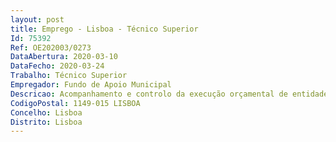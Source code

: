 ```yaml
--- 
layout: post
title: Emprego - Lisboa - Técnico Superior
Id: 75392
Ref: OE202003/0273
DataAbertura: 2020-03-10
DataFecho: 2020-03-24
Trabalho: Técnico Superior
Empregador: Fundo de Apoio Municipal
Descricao: Acompanhamento e controlo da execução orçamental de entidades da administração local e conhecimentos de finanças locais, POCAL e SNC  AP  Análise e monitorização da evolução do endividamento municipal.Acompanhamento e controlo da execução do orçamento da responsabilidade do Serviço análise financeira e elaboração de documentos de prestação de contas  consulta, interpretação e avaliação dos documentos orientadores e demais legislação de suporte às atividades de administração e execução do orçamento  elaboração de relatórios de gestão e de execução  elaboração de propostas e informações com conhecimento da legislação específica que rege as áreas de gestão e contabilidade públicas  utilização de aplicações contabilísticas, designadamente, GERFIP  recolha e reporte de informação, em interface com as entidades de coordenação e controlo  registo, controlo e reconciliação dos movimentos bancários Elaboração de peças de procedimento no âmbito de procedimentos de contratação pública por Ajuste Direto, Concursos Públicos e via Acordos Quadro.
CodigoPostal: 1149-015 LISBOA
Concelho: Lisboa
Distrito: Lisboa
--- 
```

